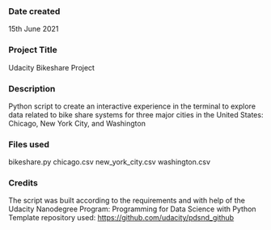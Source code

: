 ### Date created
15th June 2021

### Project Title
Udacity Bikeshare Project

### Description
Python script to create an interactive experience in the terminal to explore data related to bike share systems for three major cities in the United States: Chicago, New York City, and Washington

### Files used
bikeshare.py
chicago.csv
new_york_city.csv
washington.csv

### Credits
The script was built according to the requirements and with help of the Udacity Nanodegree Program: Programming for Data Science with Python
Template repository used: https://github.com/udacity/pdsnd_github
